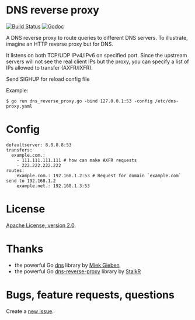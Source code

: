 # DNS reverse proxy #

[![Build Status](https://api.travis-ci.org/SoftDed/dns-reverse-proxy.png?branch=master)](https://travis-ci.org/SoftDed/dns-reverse-proxy) [![Godoc](https://godoc.org/github.com/SoftDed/dns-reverse-proxy?status.png)](https://godoc.org/github.com/SoftDed/dns-reverse-proxy)

A DNS reverse proxy to route queries to different DNS servers.
To illustrate, imagine an HTTP reverse proxy but for DNS.

It listens on both TCP/UDP IPv4/IPv6 on specified port.
Since the upstream servers will not see the real client IPs but the proxy,
you can specify a list of IPs allowed to transfer (AXFR/IXFR).

Send SIGHUP for reload config file

Example:

    $ go run dns_reverse_proxy.go -bind 127.0.0.1:53 -config /etc/dns-proxy.yaml

# Config #

    defaultserver: 8.8.8.8:53
    transfers:
      example.com.:
        - 111.111.111.111 # how can make AXFR requests
        - 222.222.222.222
    routes:
        example.com.: 192.168.1.2:53 # Request for domain `example.com` send to 192.168.1.2
        example.net.: 192.168.1.3:53

# License #

[Apache License, version 2.0](http://www.apache.org/licenses/LICENSE-2.0).

# Thanks #

- the powerful Go [dns](https://github.com/miekg/dns) library by [Miek Gieben](https://github.com/miekg)
- the powerful Go [dns-reverse-proxy](https://github.com/StalkR/dns-reverse-proxy) library by [StalkR](https://github.com/StalkR)

# Bugs, feature requests, questions #

Create a [new issue](https://github.com/StalkR/dns-reverse-proxy/issues/new).
